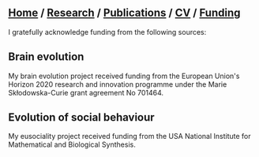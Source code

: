 ## [Home](https://mauriciogforero.github.io) / [Research](https://mauriciogforero.github.io/research) / [Publications](https://mauriciogforero.github.io/publications) / [CV](https://mauriciogforero.github.io/cv) / [Funding](https://mauriciogforero.github.io/funding)


I gratefully acknowledge funding from the following sources:

## Brain evolution

My brain evolution ​project received funding from the European Union's Horizon 2020 research and innovation programme under the Marie Skłodowska-Curie grant agreement No 701464.


## Evolution of social behaviour

My eusociality project received funding from the USA National Institute for Mathematical and Biological Synthesis.​
